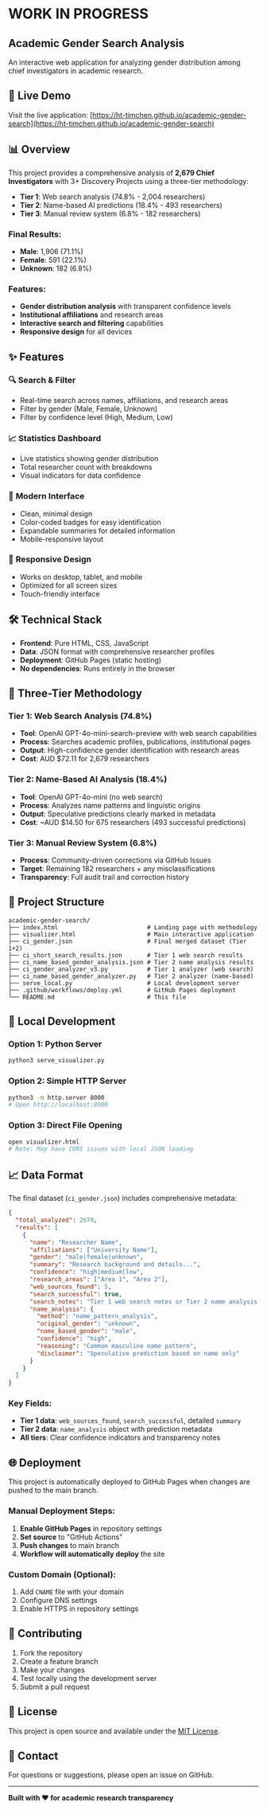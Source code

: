 # WORK IN PROGRESS

## Academic Gender Search Analysis

An interactive web application for analyzing gender distribution among chief investigators in academic research.

## 🚀 Live Demo 

Visit the live application: [https://ht-timchen.github.io/academic-gender-search](https://ht-timchen.github.io/academic-gender-search)

## 📊 Overview

This project provides a comprehensive analysis of **2,679 Chief Investigators** with 3+ Discovery Projects using a three-tier methodology:

- **Tier 1**: Web search analysis (74.8% - 2,004 researchers)
- **Tier 2**: Name-based AI predictions (18.4% - 493 researchers) 
- **Tier 3**: Manual review system (6.8% - 182 researchers)

### Final Results:
- **Male**: 1,906 (71.1%)
- **Female**: 591 (22.1%) 
- **Unknown**: 182 (6.8%)

### Features:
- **Gender distribution analysis** with transparent confidence levels
- **Institutional affiliations** and research areas
- **Interactive search and filtering** capabilities
- **Responsive design** for all devices

## ✨ Features

### 🔍 **Search & Filter**
- Real-time search across names, affiliations, and research areas
- Filter by gender (Male, Female, Unknown)
- Filter by confidence level (High, Medium, Low)

### 📈 **Statistics Dashboard**
- Live statistics showing gender distribution
- Total researcher count with breakdowns
- Visual indicators for data confidence

### 🎨 **Modern Interface**
- Clean, minimal design
- Color-coded badges for easy identification
- Expandable summaries for detailed information
- Mobile-responsive layout

### 📱 **Responsive Design**
- Works on desktop, tablet, and mobile
- Optimized for all screen sizes
- Touch-friendly interface

## 🛠️ Technical Stack

- **Frontend**: Pure HTML, CSS, JavaScript
- **Data**: JSON format with comprehensive researcher profiles
- **Deployment**: GitHub Pages (static hosting)
- **No dependencies**: Runs entirely in the browser

## 🔬 Three-Tier Methodology

### Tier 1: Web Search Analysis (74.8%)
- **Tool**: OpenAI GPT-4o-mini-search-preview with web search capabilities
- **Process**: Searches academic profiles, publications, institutional pages
- **Output**: High-confidence gender identification with research areas
- **Cost**: AUD $72.11 for 2,679 researchers

### Tier 2: Name-Based AI Analysis (18.4%) 
- **Tool**: OpenAI GPT-4o-mini (no web search)
- **Process**: Analyzes name patterns and linguistic origins
- **Output**: Speculative predictions clearly marked in metadata
- **Cost**: ~AUD $14.50 for 675 researchers (493 successful predictions)

### Tier 3: Manual Review System (6.8%)
- **Process**: Community-driven corrections via GitHub Issues
- **Target**: Remaining 182 researchers + any misclassifications
- **Transparency**: Full audit trail and correction history

## 📁 Project Structure

```
academic-gender-search/
├── index.html                         # Landing page with methodology
├── visualizer.html                    # Main interactive application
├── ci_gender.json                     # Final merged dataset (Tier 1+2)
├── ci_short_search_results.json       # Tier 1 web search results
├── ci_name_based_gender_analysis.json # Tier 2 name analysis results
├── ci_gender_analyzer_v3.py           # Tier 1 analyzer (web search)
├── ci_name_based_gender_analyzer.py   # Tier 2 analyzer (name-based)
├── serve_local.py                     # Local development server
├── .github/workflows/deploy.yml       # GitHub Pages deployment
└── README.md                          # This file
```

## 🚀 Local Development

### Option 1: Python Server
```bash
python3 serve_visualizer.py
```

### Option 2: Simple HTTP Server
```bash
python3 -m http.server 8000
# Open http://localhost:8000
```

### Option 3: Direct File Opening
```bash
open visualizer.html
# Note: May have CORS issues with local JSON loading
```

## 📈 Data Format

The final dataset (`ci_gender.json`) includes comprehensive metadata:

```json
{
  "total_analyzed": 2679,
  "results": [
    {
      "name": "Researcher Name",
      "affiliations": ["University Name"],
      "gender": "male|female|unknown",
      "summary": "Research background and details...",
      "confidence": "high|medium|low",
      "research_areas": ["Area 1", "Area 2"],
      "web_sources_found": 5,
      "search_successful": true,
      "search_notes": "Tier 1 web search notes or Tier 2 name analysis disclaimer",
      "name_analysis": {
        "method": "name_pattern_analysis",
        "original_gender": "unknown", 
        "name_based_gender": "male",
        "confidence": "high",
        "reasoning": "Common masculine name pattern",
        "disclaimer": "Speculative prediction based on name only"
      }
    }
  ]
}
```

### Key Fields:
- **Tier 1 data**: `web_sources_found`, `search_successful`, detailed `summary`
- **Tier 2 data**: `name_analysis` object with prediction metadata
- **All tiers**: Clear confidence indicators and transparency notes

## 🌐 Deployment

This project is automatically deployed to GitHub Pages when changes are pushed to the main branch.

### Manual Deployment Steps:

1. **Enable GitHub Pages** in repository settings
2. **Set source** to "GitHub Actions"
3. **Push changes** to main branch
4. **Workflow will automatically deploy** the site

### Custom Domain (Optional):

1. Add `CNAME` file with your domain
2. Configure DNS settings
3. Enable HTTPS in repository settings

## 🤝 Contributing

1. Fork the repository
2. Create a feature branch
3. Make your changes
4. Test locally using the development server
5. Submit a pull request

## 📄 License

This project is open source and available under the [MIT License](LICENSE).

## 📧 Contact

For questions or suggestions, please open an issue on GitHub.

---

**Built with ❤️ for academic research transparency**
